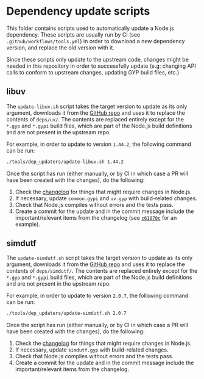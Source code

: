 # Dependency update scripts

This folder contains scripts used to automatically update a Node.js dependency.
These scripts are usually run by CI (see `.github/workflows/tools.yml`) in order
to download a new dependency version, and replace the old version with it.

Since these scripts only update to the upstream code, changes might be needed in
this repository in order to successfully update (e.g: changing API calls to
conform to upstream changes, updating GYP build files, etc.)

## libuv

The `update-libuv.sh` script takes the target version to update as its only
argument, downloads it from the [GitHub repo](https://github.com/libuv/libuv)
and uses it to replace the contents of `deps/uv/`. The contents are replaced
entirely except for the `*.gyp` and `*.gypi` build files, which are part of the
Node.js build definitions and are not present in the upstream repo.

For example, in order to update to version `1.44.2`, the following command can
be run:

```bash
./tools/dep_updaters/update-libuv.sh 1.44.2
```

Once the script has run (either manually, or by CI in which case a PR will have
been created with the changes), do the following:

1. Check the [changelog](https://github.com/libuv/libuv/blob/v1.x/ChangeLog) for
   things that might require changes in Node.js.
2. If necessary, update `common.gypi` and `uv.gyp` with build-related changes.
3. Check that Node.js compiles without errors and the tests pass.
4. Create a commit for the update and in the commit message include the
   important/relevant items from the changelog (see [`c61870c`][] for an
   example).

[`c61870c`]: https://github.com/nodejs/node/commit/c61870c376e2f5b0dbaa939972c46745e21cdbdd

## simdutf

The `update-simdutf.sh` script takes the target version to update as its only
argument, downloads it from the [GitHub repo](https://github.com/simdutf/simdutf)
and uses it to replace the contents of `deps/simdutf/`. The contents are replaced
entirely except for the `*.gyp` and `*.gypi` build files, which are part of the
Node.js build definitions and are not present in the upstream repo.

For example, in order to update to version `2.0.7`, the following command can
be run:

```bash
./tools/dep_updaters/update-simdutf.sh 2.0.7
```

Once the script has run (either manually, or by CI in which case a PR will have
been created with the changes), do the following:

1. Check the [changelog](https://github.com/simdutf/simdutf/releases/tag/v2.0.7) for
   things that might require changes in Node.js.
2. If necessary, update `simdutf.gyp` with build-related changes.
3. Check that Node.js compiles without errors and the tests pass.
4. Create a commit for the update and in the commit message include the
   important/relevant items from the changelog.
